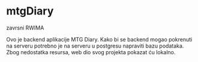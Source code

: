 # mtgDiary
zavrsni
RWIMA

Ovo je backend aplikacije MTG Diary.
Kako bi se backend mogao pokrenuti na serveru potrebno je na serveru u postgresu napraviti bazu podataka.
Zbog nedostatka resursa, web dio svog projekta pokazat ću lokalno.
